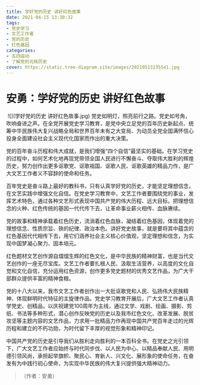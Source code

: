 ```yaml
---
title: 学好党的历史 讲好红色故事
date: 2021-04-15 13:30:32
tags:
- 党史学习
- 文艺工作者
- 党的历史
- 红色基因
categories:
- 五四运动
- 了解党的光辉历史
cover: https://static.tree-diagram.site/images/20210513235541.jpg
---
```


# 安勇：学好党的历史 讲好红色故事

​		![](学好党的历史 讲好红色故事.jpg)
		党史如明灯，照亮前行之路。党史如号角，吹响奋进之声。在全党开展党史学习教育，是党中央立足党的百年历史新起点、统筹中华民族伟大复兴战略全局和世界百年未有之大变局、为动员全党全国满怀信心投身全面建设社会主义现代化国家而作出的重大决策。

党的百年奋斗历程和伟大成就，是我们增强“四个自信”最坚实的基础。在学习党史的过程中，如何艺术化地再现党带领全国人民进行不懈奋斗、夺取伟大胜利的辉煌历史，努力创作出更多讴歌党、讴歌祖国、讴歌人民、讴歌英雄的精品力作，是广大文艺工作者义不容辞的使命和任务。

百年党史是奋斗路上最好的教科书，只有认真学好党的历史，才能坚定理想信念，在文艺实践中增强文化自信。在党史学习教育中，文艺工作者要围绕党的事业，发挥艺术特色，通过各种文艺形式表现中国共产党的伟大历程、远大目标。把理想信念的火种、红色传统的基因一代代传下去，让革命事业薪火相传、血脉赓续。

党的故事和精神承载着红色历史，流淌着红色血脉，凝结着红色基因，体现着党的理想信念、性质宗旨、铁的纪律、政治本色。讲好党史故事，就是要将其中蕴含的红色基因代代相传下去，用它们涵养社会主义核心价值观，坚定理想和信念，为实现中国梦凝心聚力、固本培元。

红色题材文艺创作源自熠熠生辉的红色文化，是中华民族的精神财富，也是当代文艺创作的一座无尽宝库。文艺工作者要扎根人民、汲取生活营养，以高度的文化自觉和文化自信，充分运用红色资源，创作更多党史题材的优秀文艺作品，为广大干部群众提供丰富的精神食粮。

党的十八大以来，我市文艺工作者创作出一大批讴歌党和人民、弘扬伟大民族精神、体现鲜明时代特征的主旋律作品。党史学习教育开展后，广大文艺工作者认真学党史、创精品，以庆祝建党100周年为主线，通过文学、戏剧、绘画、摄影、剪纸、书法等多种形式，潜心创作反映党的历史以及我市红色文化、改革发展、脱贫攻坚等主题内容的文艺作品，力求用一批精品力作再现中国共产党百年走过的光辉历程和建立的不朽功勋，为时代留下丰厚的视觉形象和精神印记。

中国共产党的历史是引导我们从胜利走向胜利的一本百科全书。在党史之光引领下，广大文艺工作者应始终与时代同步伐、以人民为中心、以精品奉献人民、用明德引领风尚，承担起举旗帜、聚民心、育新人、兴文化、展形象的使命任务，在奋发有为中践行初心使命，为实现中华民族的伟大复兴提供强大精神动力。

> （作者：安勇）